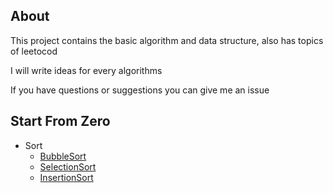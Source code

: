 ## About
This project contains the basic algorithm and data structure, also has topics of leetocod 

I will write ideas for every algorithms

If you have questions or suggestions you can give me an issue 


## Start From Zero  
- Sort
    - [BubbleSort](https://github.com/whyalwaysmea/Java-Algorithm/blob/master/sort/BubbleSort.md)  
    - [SelectionSort](https://github.com/whyalwaysmea/Java-Algorithm/blob/master/sort/SelectionSort.md)   
    - [InsertionSort](https://github.com/whyalwaysmea/Java-Algorithm/blob/master/sort/InsertionSort.md)  

